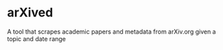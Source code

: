 # arXived
A tool that scrapes academic papers and metadata from arXiv.org given a topic and date range
